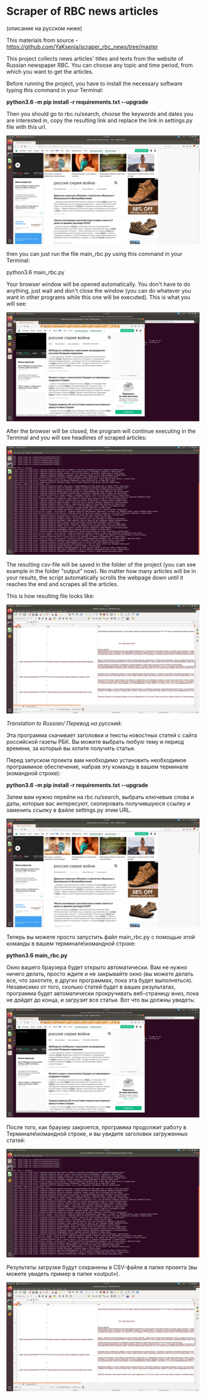 # Scraper of RBC news articles

(описание на русском ниже)


This materials from source - https://github.com/YaKsenia/scraper_rbc_news/tree/master


This project collects news articles' titles and texts from the website of Russian newspaper RBC. You can choose any topic and time period, from which you want to get the articles.

Before running the project, you have to install the necessary software typing this command in your Terminal:

**python3.6 -m pip install -r requirements.txt --upgrade**

Then you should go to rbc.ru/search, choose the keywords and dates you are interested in, copy the resulting link and replace the link in settings.py file with this url.


![alt text](https://github.com/YaKsenia/scraper_rbc_news/blob/master/output/Screenshot_of_link_you_have_to_copy.png)


then you can just run the file main_rbc.py using this command in your Terminal:

python3.6 main_rbc.py 

Your browser window will be opened automatically. You don't have to do anything, just wait and don't close the window (you can do whatever you want in other programs while this one will be executed). This is what you will see:


![alt text](https://github.com/YaKsenia/scraper_rbc_news/blob/master/output/screenshot_of_browser_in_process.png)

After the browser will be closed, the program will continue executing in the Terminal and you will see headlines of scraped articles:

![alt text](https://github.com/YaKsenia/scraper_rbc_news/blob/master/output/screenshot_of%20the%20terminal_in_process.png)


The resulting csv-file will be saved in the folder of the project (you can see example in the folder "output" now). No matter how many articles will be in your results, the script automatically scrolls the webpage down until it reaches the end and scrapes all the articles.

This is how resulting file looks like:

![alt text](https://github.com/YaKsenia/scraper_rbc_news/blob/master/output/screenshot_of_saved_file.png)



*Translation to Russian/ Перевод на русский:*



Эта программа скачивает заголовки и тексты новостных статей с сайта российской газеты РБК. Вы можете выбрать любую тему и период времени, за который вы хотите получить статьи.

Перед запуском проекта вам необходимо установить необходимое программное обеспечение, набрав эту команду в вашем терминале (командной строке):

**python3.6 -m pip install -r requirements.txt --upgrade**


Затем вам нужно перейти на rbc.ru/search, выбрать ключевые слова и даты, которые вас интересуют, скопировать получившуюся ссылку и заменить ссылку в файле settings.py этим URL.


![alt text](https://github.com/YaKsenia/scraper_rbc_news/blob/master/output/Screenshot_of_link_you_have_to_copy.png)


Теперь вы можете просто запустить файл main_rbc.py с помощью этой команды в вашем терминале\командной строке:


**python3.6 main_rbc.py**


Окно вашего браузера будет открыто автоматически. Вам не нужно ничего делать, просто ждите и не закрывайте окно (вы можете делать все, что захотите, в других программах, пока эта будет выполняться). Независимо от того, сколько статей будет в ваших результатах, программа будет автоматически прокручивать веб-страницу вниз, пока не дойдет до конца, и загрузит все статьи. Вот что вы должны увидеть:


![alt text](https://github.com/YaKsenia/scraper_rbc_news/blob/master/output/screenshot_of_browser_in_process.png)


После того, как браузер закроется, программа продолжит работу в Терминале\командной строке, и вы увидите заголовки загруженных статей:


![alt text](https://github.com/YaKsenia/scraper_rbc_news/blob/master/output/screenshot_of%20the%20terminal_in_process.png)

Результаты загрузки будут сохранены в CSV-файле в папке проекта (вы можете увидеть пример в папке «output»). 

![alt text](https://github.com/YaKsenia/scraper_rbc_news/blob/master/output/screenshot_of_saved_file.png)


